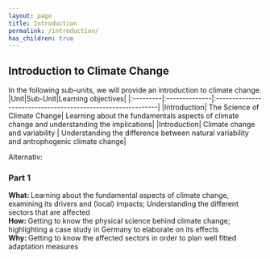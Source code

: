 ```yaml
---
layout: page
title: Introduction
permalink: /introduction/
has_children: true
---
```


## Introduction to Climate Change

In the following sub-units, we will provide an introduction to climate change. 
|Unit|Sub-Unit|Learning objectives|
|:---------|:--------------|:------------------------------------------------------------|
|Introduction| The Science of Climate Change| Learning about the fundamentals aspects of climate change and understanding the implications|
|Introduction| Climate change and variability | Understanding the difference between natural variability and antrophogenic climate change|

Alternativ: 
### Part 1 
<b> What: </b> Learning about the fundamental aspects of climate change, examining its drivers and (local) impacts; Understanding the different sectors that are affected <br>
<b> How: </b> Getting to know the physical science behind climate change; highlighting a case study in Germany to elaborate on its effects <br>
<b> Why: </b> Getting to know the affected sectors in order to plan well fitted adaptation measures <br>

